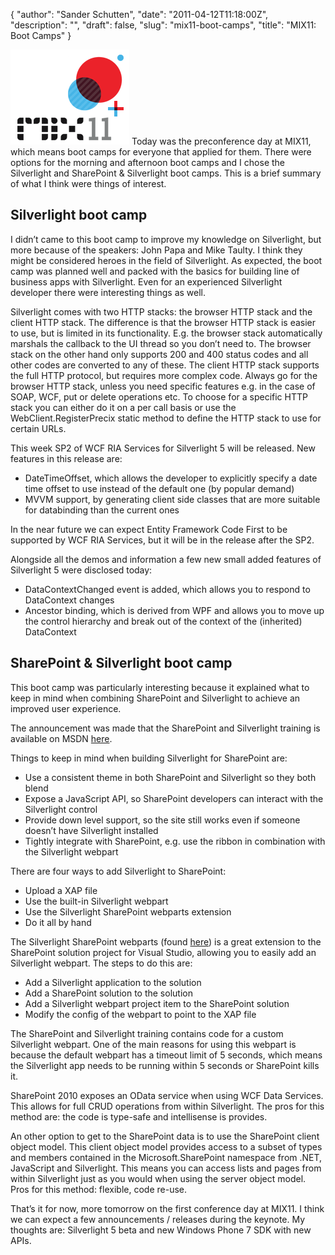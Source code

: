 {
  "author": "Sander Schutten",
  "date": "2011-04-12T11:18:00Z",
  "description": "",
  "draft": false,
  "slug": "mix11-boot-camps",
  "title": "MIX11: Boot Camps"
}


[![](images/DevExpress_MIX2011_7290E0D7.png "MIX2011 logo")](images/DevExpress_MIX2011_7290E0D7.png)
Today was the preconference day at MIX11, which means boot camps for everyone that applied for them. There were options for the morning and afternoon boot camps and I chose the Silverlight and SharePoint & Silverlight boot camps. This is a brief summary of what I think were things of interest.

## Silverlight boot camp

I didn’t came to this boot camp to improve my knowledge on Silverlight, but more because of the speakers: John Papa and Mike Taulty. I think they might be considered heroes in the field of Silverlight. As expected, the boot camp was planned well and packed with the basics for building line of business apps with Silverlight. Even for an experienced Silverlight developer there were interesting things as well.

Silverlight comes with two HTTP stacks: the browser HTTP stack and the client HTTP stack. The difference is that the browser HTTP stack is easier to use, but is limited in its functionality. E.g. the browser stack automatically marshals the callback to the UI thread so you don’t need to. The browser stack on the other hand only supports 200 and 400 status codes and all other codes are converted to any of these. The client HTTP stack supports the full HTTP protocol, but requires more complex code. Always go for the browser HTTP stack, unless you need specific features e.g. in the case of SOAP, WCF, put or delete operations etc. To choose for a specific HTTP stack you can either do it on a per call basis or use the WebClient.RegisterPrecix static method to define the HTTP stack to use for certain URLs.

This week SP2 of WCF RIA Services for Silverlight 5 will be released. New features in this release are:

- DateTimeOffset, which allows the developer to explicitly specify a date time offset to use instead of the default one (by popular demand)
- MVVM support, by generating client side classes that are more suitable for databinding than the current ones

In the near future we can expect Entity Framework Code First to be supported by WCF RIA Services, but it will be in the release after the SP2.

Alongside all the demos and information a few new small added features of Silverlight 5 were disclosed today:

- DataContextChanged event is added, which allows you to respond to DataContext changes
- Ancestor binding, which is derived from WPF and allows you to move up the control hierarchy and break out of the context of the (inherited) DataContext

## SharePoint & Silverlight boot camp

This boot camp was particularly interesting because it explained what to keep in mind when combining SharePoint and Silverlight to achieve an improved user experience.

The announcement was made that the SharePoint and Silverlight training is available on MSDN [here](http://msdn.microsoft.com/nl-nl/SharePointAndSilverlightTrainingCourse).

Things to keep in mind when building Silverlight for SharePoint are:

- Use a consistent theme in both SharePoint and Silverlight so they both blend
- Expose a JavaScript API, so SharePoint developers can interact with the Silverlight control
- Provide down level support, so the site still works even if someone doesn’t have Silverlight installed
- Tightly integrate with SharePoint, e.g. use the ribbon in combination with the Silverlight webpart

There are four ways to add Silverlight to SharePoint:

- Upload a XAP file
- Use the built-in Silverlight webpart
- Use the Silverlight SharePoint webparts extension
- Do it all by hand

The Silverlight SharePoint webparts (found [here](http://visualstudiogallery.msdn.microsoft.com/e8360a85-58ca-42d1-8de0-e48a1ab071c7)) is a great extension to the SharePoint solution project for Visual Studio, allowing you to easily add an Silverlight webpart. The steps to do this are:

- Add a Silverlight application to the solution
- Add a SharePoint solution to the solution
- Add a Silverlight webpart project item to the SharePoint solution
- Modify the config of the webpart to point to the XAP file

The SharePoint and Silverlight training contains code for a custom Silverlight webpart. One of the main reasons for using this webpart is because the default webpart has a timeout limit of 5 seconds, which means the Silverlight app needs to be running within 5 seconds or SharePoint kills it.

SharePoint 2010 exposes an OData service when using WCF Data Services. This allows for full CRUD operations from within Silverlight. The pros for this method are: the code is type-safe and intellisense is provides.

An other option to get to the SharePoint data is to use the SharePoint client object model. This client object model provides access to a subset of types and members contained in the Microsoft.SharePoint namespace from .NET, JavaScript and Silverlight. This means you can access lists and pages from within Silverlight just as you would when using the server object model. Pros for this method: flexible, code re-use.

That’s it for now, more tomorrow on the first conference day at MIX11. I think we can expect a few announcements / releases during the keynote. My thoughts are: Silverlight 5 beta and new Windows Phone 7 SDK with new APIs.

